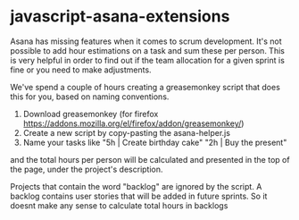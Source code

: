 javascript-asana-extensions 
===========================
Asana has missing features when it comes to scrum development. It's not possible to add hour estimations on a task and sum these per person. This is very helpful in order to find out if the team allocation for a given sprint is fine or you need to make adjustments.

We've spend a couple of hours creating a greasemonkey script that does this for you, based on naming conventions.

1. Download greasemonkey (for firefox https://addons.mozilla.org/el/firefox/addon/greasemonkey/)
2. Create a new script by copy-pasting the asana-helper.js
3. Name your tasks like
     "5h | Create birthday cake"
     "2h | Buy the present" 

and the total hours per person will be calculated and presented in the top of the page, under the project's description.


Projects that contain the word "backlog" are ignored by the script.
A backlog contains user stories that will be added in future sprints. So it doesnt make any sense to calculate total hours in backlogs

